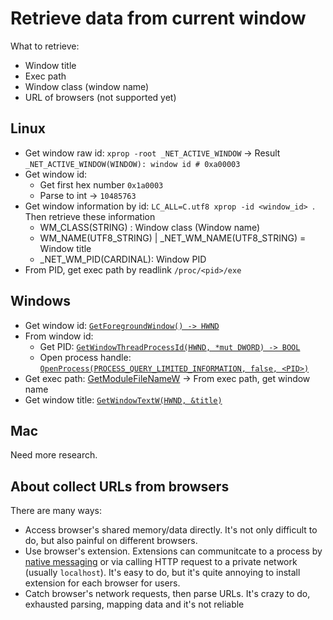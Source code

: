 # Retrieve data from current window

What to retrieve:

- Window title
- Exec path
- Window class (window name)
- URL of browsers (not supported yet)

## Linux

- Get window raw id: `xprop -root _NET_ACTIVE_WINDOW` -> Result `_NET_ACTIVE_WINDOW(WINDOW): window id # 0xa00003`
- Get window id:
  - Get first hex number `0x1a0003`
  - Parse to int -> `10485763`
- Get window information by id: `LC_ALL=C.utf8 xprop -id <window_id> `. Then retrieve these information
  - WM_CLASS(STRING) : Window class (Window name)
  - WM_NAME(UTF8_STRING) | \_NET_WM_NAME(UTF8_STRING) = Window title
  - \_NET_WM_PID(CARDINAL): Window PID
- From PID, get exec path by readlink `/proc/<pid>/exe`

## Windows

- Get window id: [`GetForegroundWindow() -> HWND`](https://microsoft.github.io/windows-docs-rs/doc/windows/Win32/UI/WindowsAndMessaging/fn.GetForegroundWindow.html)
- From window id:
  - Get PID: [`GetWindowThreadProcessId(HWND, *mut DWORD) -> BOOL`](https://microsoft.github.io/windows-docs-rs/doc/windows/Win32/UI/WindowsAndMessaging/fn.GetWindowThreadProcessId.html)
  - Open process handle: [`OpenProcess(PROCESS_QUERY_LIMITED_INFORMATION, false, <PID>)`](https://microsoft.github.io/windows-docs-rs/doc/windows/Win32/System/Threading/fn.OpenProcess.html)
- Get exec path: [GetModuleFileNameW](https://microsoft.github.io/windows-docs-rs/doc/windows/Win32/System/LibraryLoader/fn.GetModuleFileNameA.html#) -> From exec path, get window name
- Get window title: [`GetWindowTextW(HWND, &title)`](https://microsoft.github.io/windows-docs-rs/doc/windows/Win32/UI/WindowsAndMessaging/fn.GetWindowTextA.html)


## Mac

Need more research.

## About collect URLs from browsers

There are many ways:

- Access browser's shared memory/data directly. It's not only difficult to do, but also painful on different browsers.
- Use browser's extension. Extensions can communitcate to a process by [native messaging](https://developer.mozilla.org/en-US/docs/Mozilla/Add-ons/WebExtensions/Native_messaging) or via calling HTTP request to a private network (usually `localhost`). It's easy to do, but it's quite annoying to install extension for each browser for users.
- Catch browser's network requests, then parse URLs. It's crazy to do, exhausted parsing, mapping data and it's not reliable
